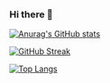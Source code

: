 ### Hi there 👋

[![Anurag's GitHub stats](https://github-readme-stats.vercel.app/api?username=KrishnaDhingra&theme=tokyonight&hide_border=true&show_icons=true)](https://github.com/anuraghazra/github-readme-stats)

[![GitHub Streak](https://github-readme-streak-stats.herokuapp.com/?user=KrishnaDhingra&theme=tokyonight)](https://git.io/streak-stats)

[![Top Langs](https://github-readme-stats.vercel.app/api/top-langs/?username=KrishnaDhingra&theme=tokyonight&hide_border=true&layout=compact)](https://github.com/anuraghazra/github-readme-stats)

<!--
**KrishnaDhingra/KrishnaDhingra** is a ✨ _special_ ✨ repository because its `README.md` (this file) appears on your GitHub profile.

Here are some ideas to get you started:

- 🔭 I’m currently working on ...
- 🌱 I’m currently learning ...
- 👯 I’m looking to collaborate on ...
- 🤔 I’m looking for help with ...
- 💬 Ask me about ...
- 📫 How to reach me: ...
- 😄 Pronouns: ...
- ⚡ Fun fact: ...
-->
